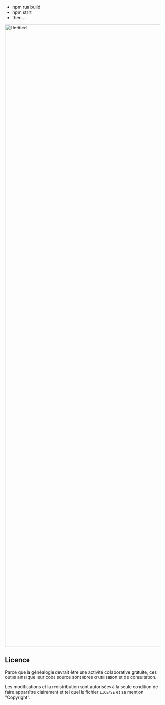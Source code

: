 
- npm run build
- npm start
- then...

<img width="2027" alt="Untitled" src="https://user-images.githubusercontent.com/35921662/169854232-43933753-29a6-410b-abfd-e4288eb46cdc.png">


## Licence

Parce que la généalogie devrait être une activité collaborative gratuite, ces outils ainsi que leur code source sont libres d'utilisation et de consultation.

Les modifications et la redistribution sont autorisées à la seule condition de faire apparaître clairement et tel quel le fichier `LICENSE` et sa mention "Copyright".
